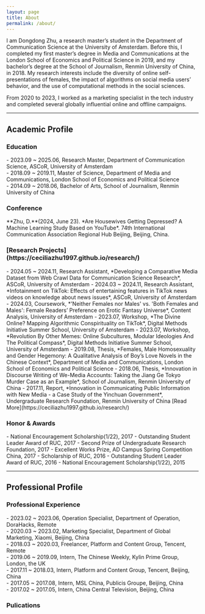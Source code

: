 ```yaml
---
layout: page
title: About
permalink: /about/
---
```


I am Dongdong Zhu, a research master’s student in the Department of Communication Science at the University of Amsterdam. Before this, I completed my first master’s degree in Media and Communications at the London School of Economics and Political Science in 2019, and my bachelor’s degree at the School of Journalism, Renmin University of China, in 2018. My research interests include the diversity of online self-presentations of females, the impact of algorithms on social media users’ behavior, and the use of computational methods in the social sciences.

From 2020 to 2023, I worked as a marketing specialist in the tech industry and completed several globally influential online and offline campaigns.

*****************
<h2>Academic Profile</h2>

<h3>Education</h3>
- 2023.09 ~ 2025.06, Research Master, Department of Communication Science, ASCoR, University of Amsterdam<br>
- 2018.09 ~ 2019.11, Master of Science, Department of Media and Communications, London School of Economics and Political Science<br>
- 2014.09 ~ 2018.06, Bachelor of Arts, School of Journalism, Renmin University of China<br>

<h3>Conference</h3>
**Zhu, D.**(2024, June 23). *Are Housewives Getting Depressed? A Machine Learning Study Based on YouTube*. 74th International Communication Association Regional Hub Beijing, Beijing, China.

<h3> [Research Projects](https://ceciliazhu1997.github.io/research/) </h3>
- 2024.05 ~ 2024.11, Research Assistant, *Developing a Comparative Media Dataset from Web Crawl Data for Communication Science Research*, ASCoR, University of Amsterdam
- 2024.03 ~ 2024.11, Research Assistant, *Infotainment on TikTok: Effects of entertaining features in TikTok news videos on knowledge about news issues*, ASCoR, University of Amsterdam
- 2024.03, Coursework, *'Neither Females nor Males' vs. 'Both Females and Males': Female Readers’ Preference on Erotic Fantasy Universe*, Content Analysis, University of Amsterdam
- 2023.07, Workshop, *The Divine Online? Mapping Algorithmic Conspirituality on TikTok*, Digital Methods Initiative Summer School, University of Amsterdam
- 2023.07, Workshop, *Revolution By Other Memes: Online Subcultures, Modular Ideologies And The Political Compass*, Digital Methods Initiative Summer School, University of Amsterdam
- 2019.08, Thesis, *Females, Male Homosexuality and Gender Hegemony: A Qualitative Analysis of Boy’s Love Novels in the Chinese Context*, Department of Media and Communications, London School of Economics and Political Science
- 2018.06, Thesis, *Innovation in Discourse Writing of We-Media Accounts: Taking the Jiang Ge Tokyo Murder Case as an Example*, School of Journalism, Renmin University of China
- 2017.11, Report, *Innovation in Communicating Public Information with New Media - a Case Study of the Yinchuan Government*, Undergraduate Research Foundation, Renmin University of China
[Read More](https://ceciliazhu1997.github.io/research/) 

<h3>Honor & Awards</h3>
- National Encouragement Scholarship(1/22), 2017
- Outstanding Student Leader Award of RUC, 2017
- Second Prize of Undergraduate Research Foundation, 2017
- Excellent Works Prize, AD Campus Spring Competition China, 2017
- Scholarship of RUC, 2016
- Outstanding Student Leader Award of RUC, 2016
- National Encouragement Scholarship(1/22), 2015

*****************
<h2>Professional Profile</h2>

<h3>Professional Experience</h3>
- 2023.02 ~ 2023.06, Operation Specialist, Department of Operation, DoraHacks, Remote<br>
- 2020.03 ~ 2023.02, Marketing Specialist, Department of Global Marketing, Xiaomi, Beijing, China<br>
- 2018.03 ~ 2020.03, Freelancer, Platform and Content Group, Tencent, Remote<br>
- 2019.06 ~ 2019.09, Intern, The Chinese Weekly, Kylin Prime Group, London, the UK<br>
- 2017.11 ~ 2018.03, Intern, Platform and Content Group, Tencent, Beijing, China<br>
- 2017.05 ~ 2017.08, Intern, MSL China, Publicis Groupe, Beijing, China<br>
- 2017.02 ~ 2017.05, Intern, China Central Television, Beijing, China<br>

<h3>Pulications</h3>



